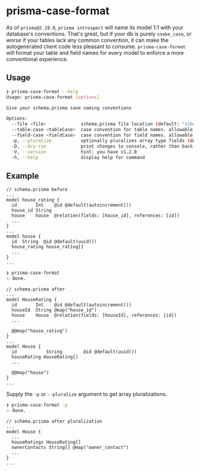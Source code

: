 # prisma-case-format

As of `prisma@2.19.0`, `prisma introspect` will name its model 1:1 with your database's conventions. That's great, but if your db is purely `snake_case`, or _worse_ if your tables lack any common convention, it can make the autogenerated client code less pleasant to consume. `prisma-case-format` will format your table and field names for every model to enforce a more conventional experience.

## Usage

```bash
❯ prisma-case-format --help
Usage: prisma-case-format [options]

Give your schema.prisma sane naming conventions

Options:
  --file <file>             schema.prisma file location (default: "schema.prisma")
  --table-case <tableCase>  case convention for table names. allowable values: "pascal", "camel", "snake" (default: "pascal")
  --field-case <fieldCase>  case convention for field names. allowable values: "pascal", "camel", "snake" (default: "camel")
  -p, --pluralize           optionally pluralizes array type fields (default: false)
  -D, --dry-run             print changes to console, rather than back to file (default: false)
  -V, --version             hint: you have v1.2.0
  -h, --help                display help for command
```

## Example

```prisma
// schema.prisma before
...
model house_rating {
  id       Int    @id @default(autoincrement())
  house_id String
  house    house  @relation(fields: [house_id], references: [id])
  ...
}
...
model house {
  id  String  @id @default(uuid())
  house_rating house_rating[]
  ...
}
...
```

```bash
❯ prisma-case-format
✨ Done.
```

```prisma
// schema.prisma after
...
model HouseRating {
  id       Int    @id @default(autoincrement())
  houseId  String @map("house_id")
  house    House  @relation(fields: [houseId], references: [id])
  ...

  @@map("house_rating")
}
...
model House {
  id           String        @id @default(uuid())
  houseRating HouseRating[]
  ...

  @@map("house")
}
...
```

Supply the `-p` or `--pluralize` argument to get array pluralizations.

```bash
❯ prisma-case-format -p
✨ Done.
```

```prisma
// schema.prisma after pluralization
...
model House {
  ...
  houseRatings HouseRating[]
  ownerContacts String[] @map("owner_contact")
  ...
}
...
```